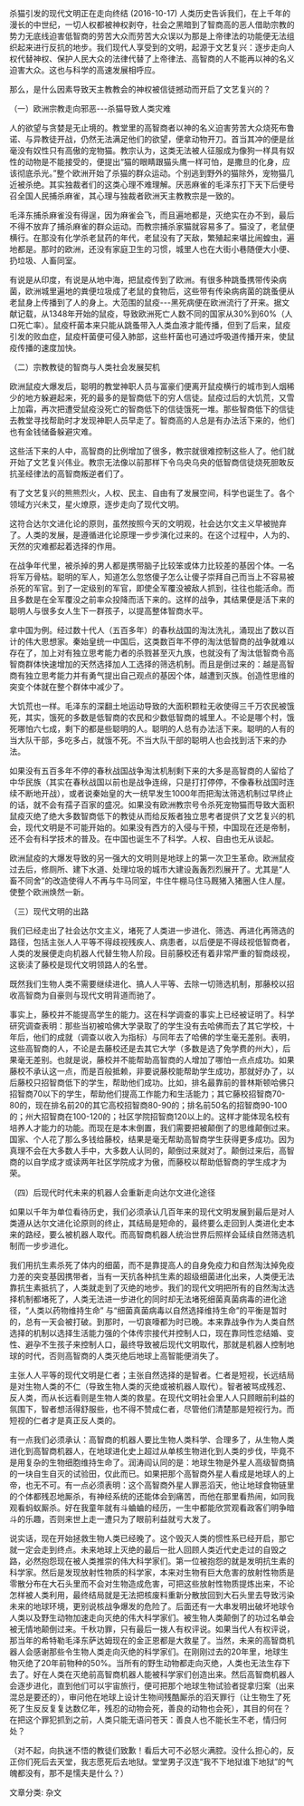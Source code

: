 杀猫引发的现代文明正在走向终结 (2016-10-17)
人类历史告诉我们，在上千年的漫长的中世纪，一切人权都被神权剥夺，社会之黑暗到了智商高的恶人借助宗教的势力无底线迫害低智商的劳苦大众而劳苦大众误以为那是上帝律法的功能便无法组织起来进行反抗的地步。我们现代人享受到的文明，起源于文艺复兴：逐步走向人权代替神权、保护人民大众的法律代替了上帝律法、高智商的人不能再以神的名义迫害大众。这也与科学的高速发展相呼应。

那么，是什么因素导致天主教教会的神权被信徒撼动而开启了文艺复兴的？

（一）欧洲宗教走向邪恶---杀猫导致人类灾难

人的欲望与贪婪是无止境的。教堂里的高智商者以神的名义迫害劳苦大众烧死布鲁诺、与异教徒开战，仍然无法满足他们的欲望，便拿动物开刀。首当其冲的便是丝毫没有奴性只有高傲的宠物猫。教宗认为，这类无法被人征服成为像狗一样具有奴性的动物是不能接受的，便提出“猫的眼睛跟猫头鹰一样可怕，是撒旦的化身，应该彻底杀光。”整个欧洲开始了杀猫的群众运动。个别逃到野外的猫除外，宠物猫几近被杀绝。其实独裁者们的这类心理不难理解。厌恶麻雀的毛泽东打下天下后便号召全国人民捕杀麻雀，其心理与独裁者欧洲天主教教宗是一致的。

毛泽东捕杀麻雀没有得逞，因为麻雀会飞，而且遍地都是，灭绝实在办不到，最后不得不放弃了捕杀麻雀的群众运动。而教宗捕杀家猫就容易多了。猫没了，老鼠便横行。在那没有化学杀老鼠药的年代，老鼠没有了天敌，繁殖起来堪比闹蝗虫，遍地都是。那时的欧洲，还没有家庭卫生的习惯，城里人也在大街小巷随便大小便、扔垃圾、人畜同室。

有说是从印度，有说是从地中海，把鼠疫传到了欧洲。有很多种跳蚤携带传染病菌，欧洲城里遍地的粪便垃圾成了老鼠的食物后，这些带有传染病病菌的跳蚤便从老鼠身上传播到了人的身上。大范围的鼠疫---黑死病便在欧洲流行了开来。据文献记载，从1348年开始的鼠疫，导致欧洲死亡人数不同的国家从30%到60%（人口死亡率）。鼠疫杆菌本来只能从跳蚤带入人类血液才能传播，但到了后来，鼠疫引发的败血症，鼠疫杆菌便可侵入肺部，这些杆菌也可通过呼吸道传播开来，使鼠疫传播的速度加快。

（二）宗教教徒的智商与人类社会发展契机

欧洲鼠疫大爆发后，聪明的教堂神职人员与富豪们便离开鼠疫横行的城市到人烟稀少的地方躲避起来，死的最多的是智商低下的穷人信徒。鼠疫过后的大饥荒，又雪上加霜，再次把遭受鼠疫没死亡的智商低下的信徒饿死一堆。那些智商低下的信徒去教堂寻找帮助时才发现神职人员早走了。智商高的人总是有办法活下来的，他们也有金钱储备躲避灾难。

这些活下来的人中，高智商的比例增加了很多，教宗就很难控制这些人了。他们就开始了文艺复兴伟业。教宗无法像以前那样下令乌央乌央的低智商信徒烧死胆敢反抗圣经律法的高智商叛逆者们了。

有了文艺复兴的熊熊烈火，人权、民主、自由有了发展空间，科学也诞生了。各个领域方兴未艾，星火燎原，逐步走向了现代文明。

这符合达尔文进化论的原则，虽然按照今天的文明观，社会达尔文主义早被抛弃了。人类的发展，是遵循进化论原理一步步演化过来的。在这个过程中，人为的、天然的灾难都起着选择的作用。

在战争年代里，被杀掉的男人都是携带脑子比较笨或体力比较差的基因个体。一名将军万骨枯。聪明的军人，知道怎么忽悠傻子怎么让傻子崇拜自己而当上不容易被杀死的军官。到了一定级别的军官，即使全军覆没被敌人抓到，往往也能活命。而且多数是在全军覆没之前率众投降而活下来的。这样的战争，其结果便是活下来的聪明人与很多女人生下一群孩子，以提高整体智商水平。

拿中国为例。经过数十代人（五百多年）的春秋战国的淘汰洗礼，涌现出了数以百计的伟大思想家。秦始皇统一中国后，这类数百年不停的淘汰低智商的战争就难以存在了，加上对有独立思考能力者的杀戮甚至灭九族，也就没有了淘汰低智商令高智商群体快速增加的天然选择加人工选择的筛选机制。而且是倒过来的：越是高智商有独立思考能力并有勇气提出自己观点的基因个体，越遭到灭族。创造性思维的突变个体就在整个群体中减少了。

大饥荒也一样。毛泽东的深翻土地运动导致的大面积颗粒无收使得三千万农民被饿死，其实，饿死的多数是低智商的农民和少数低智商的城里人。不论是哪个村，饿死哪怕六七成，剩下的都是些聪明的人。聪明的人总有办法活下来。聪明的人有的当大队干部，多吃多占，就饿不死。不当大队干部的聪明人也会找到活下来的办法。

如果没有五百多年不停的春秋战国战争淘汰机制剩下来的大多是高智商的人留给了中华民族（其实在春秋战国以前也是战争连绵，只是打打停停，不像春秋战国时连续不断地开战），或者说秦始皇的大一统早发生1000年而把淘汰筛选机制过早终止的话，就不会有孺子百家的盛况。如果没有欧洲教宗号令杀死宠物猫而导致大面积鼠疫灭绝了绝大多数智商低下的教徒从而给反叛者独立思考者提供了文艺复兴的机会，现代文明是不可能开始的。如果没有西方的入侵与干预，中国现在还是帝制，还不会有科学技术的普及。在中国也诞生不了科学。人权、自由也无从谈起。

欧洲鼠疫的大爆发导致的另一强大的文明则是地球上的第一次卫生革命。欧洲鼠疫过去后，修厕所、建下水道、处理垃圾的城市大建设轰轰烈烈展开了。尤其是“人畜不同舍”的改造使得人不再与牛马同室，牛住牛棚马住马厩猪入猪圈人住人屋。使整个欧洲焕然一新。

（三）现代文明的出路

我们已经走出了社会达尔文主义，堵死了人类进一步进化、筛选、再进化再筛选的路径，包括主张人人平等不得歧视残疾人、病患者，以后便是不得歧视低智商者，人类的发展便走向机器人代替生物人阶段。目前藤校还有着非常严重的智商歧视，这亵渎了藤校是现代文明领路人的名誉。

既然我们生物人类不需要继续进化、搞人人平等、去除一切筛选机制，那藤校以招收高智商为自豪则与现代文明背道而驰了。

事实上，藤校并不能提高学生的能力。这在科学调查的事实上已经被证明了。科学研究调查表明：那些当初被哈佛大学录取了的学生没有去哈佛而去了其它学校，十年后，他们的成就（调查以收入为指标）与同年去了哈佛的学生毫无差别。表明，这些高智商的人，不论是去藤校还是去其它大学（多数是选了免学费的州大），后果毫无差别。也就是说，藤校并不能帮助高智商的人增加了哪怕一点点成功。如果藤校不承认这一点，而是百般抵赖，非要说藤校能帮助学生成功，那就好办了，以后藤校只招智商低下的学生，帮助他们成功。比如，排名最靠前的普林斯顿哈佛只招智商70以下的学生，帮助他们提高工作能力和生活能力；其它藤校招智商70-80的，现在排名前20的其它高校招智商80-90的；排名前50名的招智商90-100的；州大招智商在100-120的；社区学院招智商120以上的。这样才能体现名校有培养人才能力的功能。而现在是本末倒置，我们需要把被颠倒了的思维颠倒过来。国家、个人花了那么多钱给藤校，结果是毫无帮助高智商学生获得更多成功。因为真理不会在大多数人手中，大多数人认同的，颠倒过来就对了。颠倒过来后，高智商的以自学成才或读两年社区学院成才为傲，而藤校以帮助低智商的学生成才为荣。

（四）后现代时代未来的机器人会重新走向达尔文进化途径

如果以千年为单位看待历史，我们必须承认几百年来的现代文明发展到最后是对人类遵从达尔文进化论原则的终止，其结局是短命的，最终要么走回到人类进化史本来的路经，要么被机器人取代。而高智商机器人统治世界后照样会延续自然筛选机制而一步步进化。

我们用抗生素杀死了体内的细菌，而不是靠提高人的自身免疫力和自然淘汰掉免疫力差的突变基因携带者，当有一天抗各种抗生素的超级细菌进化出来，人类便无法靠抗生素抵抗了，人类就走到了灭绝的地步。我们的现代文明把所有的自然淘汰选择机制都堵死了，人类无法进一步进化的同时却无法堵死细菌真菌病毒的进化途径，“人类以药物维持生命” 与“细菌真菌病毒以自然选择维持生命”的平衡是暂时的，总有一天会被打破。到那时，一切哀嚎都为时已晚。本来靠战争作为人类自然选择的机制以选择生活能力强的个体传宗接代并控制人口，现在靠同性恋结婚、变性、避孕不生孩子来控制人口，最终导致被后现代文明取代，那就是机器人控制地球的时代，否则高智商的人类灭绝后地球上高智能便消失了。

主张人人平等的现代文明是仁者；主张自然选择的是智者。仁者是短视，长远结局是对生物人类的不仁（导致生物人类的灭绝或被机器人取代）。智者被骂成残忍、反人类，而从长远看则是生物人类的救星。在现代文明社会里人人只顾眼前利益的氛围下，智者想活得舒服些，也不得不赞成仁者，尽管他们清楚那是短视行为。而短视的仁者才是真正反人类的。

有一点我们必须承认：高智商的机器人要比生物人类科学、合理多了，从生物人类进化到高智商机器人，在地球进化史上超过从单核生物进化到人类的步伐，毕竟不是用复杂的生物细胞维持生命了。润涛阎认同的是：地球生物是外星人高级智商搞的一块自生自灭的试验田，仅此而已。如果把那个高智商外星人看成是地球人的上帝，也无不可。有一点必须表明：这个高智商外星人罪恶滔天，他让地球食物链里的个体都残忍地厮杀，有神经系统的还能体会到痛苦，而他在那里看热闹，如同我观看蚂蚁厮杀。好在我童年就有斗蛐蛐的经历，一生中都能欣赏观看政客们明争暗斗的乐趣，否则来世上走一遭只为了眼前利益就亏大发了。

说实话，现在开始拯救生物人类已经晚了。这个毁灭人类的惯性系已经开启，那它就一定会走到终点。未来地球上灭绝的最后一批人回顾人类近代史走过的自毁之路，必然抱怨现在被人类推崇的伟大科学家们。第一位被抱怨的就是发明抗生素的科学家。然后是发现放射性物质的科学家，本来对生物有巨大危害的放射性物质是零散分布在大石头里而不会对生物造成危害，可把这些放射性物质提炼出来，不论怎样被人类利用，最终结局就是无法把核废料重新分散放回到大石头里去导致污染未来的地球环境，更别说核战争爆发的危险了。后面还有一大串发明出破坏地球令人类以及野生动物加速走向灭绝的伟大科学家们。被生物人类颠倒了的功过名单会被无情地颠倒过来。千秋功罪，只有最后一拨人有权评说。如果当代人有权评说，那当年的希特勒毛泽东萨达姆现在的金正恩都是大救星了。当然，未来的高智商机器人会感谢那些令生物人类走向灭绝的科学家们。在刚刚过去的20年里，地球生物灭绝了20年前物种的50%。当所有的野生动物都走向灭绝，人类也无法生存下去了。好在人类在灭绝前高智商机器人能被科学家们创造出来。然后高智商机器人会逐步进化，直到他们可以宇宙旅行，便可把那个地球生物试验者捉拿归案（出来混总是要还的），审问他在地球上设计生物间残酷厮杀的滔天罪行（让生物生了死死了生反反复复达数亿年，残忍的动物会死，善良的动物也会死），其目的何在？在把这个罪犯抓到之前，人类只能无语问苍天：善良人也不能长生不老，情归何处？

（对不起，向执迷不悟的教徒们致歉！看后大可不必怒火满腔。没什么担心的，反正你们死后去天堂，我志愿死后去地狱。堂堂男子汉连“我不下地狱谁下地狱”的气魄都没有，那不是懦夫是什么？）

文章分类: 杂文
